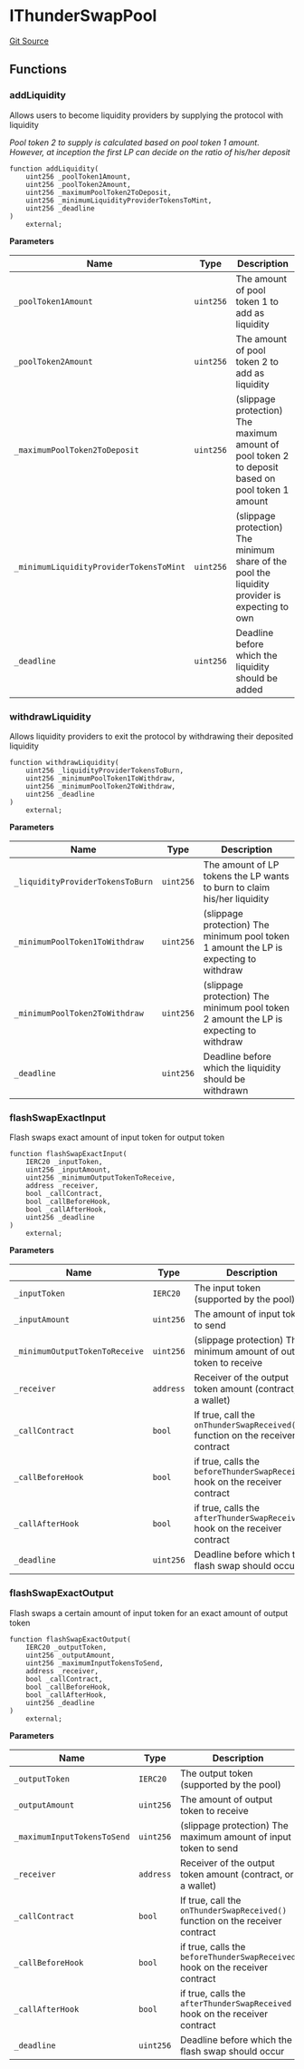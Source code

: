 # IThunderSwapPool
[Git Source](https://github.com/Sahil-Gujrati/thunder-swap/blob/c5928651e4c994aae9565d571bef4170237837f3/src/core/interfaces/IThunderSwapPool.sol)


## Functions
### addLiquidity

Allows users to become liquidity providers by supplying the protocol with liquidity

*Pool token 2 to supply is calculated based on pool token 1 amount. However, at inception
the first LP can decide on the ratio of his/her deposit*


```solidity
function addLiquidity(
    uint256 _poolToken1Amount,
    uint256 _poolToken2Amount,
    uint256 _maximumPoolToken2ToDeposit,
    uint256 _minimumLiquidityProviderTokensToMint,
    uint256 _deadline
)
    external;
```
**Parameters**

|Name|Type|Description|
|----|----|-----------|
|`_poolToken1Amount`|`uint256`|The amount of pool token 1 to add as liquidity|
|`_poolToken2Amount`|`uint256`|The amount of pool token 2 to add as liquidity|
|`_maximumPoolToken2ToDeposit`|`uint256`|(slippage protection) The maximum amount of pool token 2 to deposit based on pool token 1 amount|
|`_minimumLiquidityProviderTokensToMint`|`uint256`|(slippage protection) The minimum share of the pool the liquidity provider is expecting to own|
|`_deadline`|`uint256`|Deadline before which the liquidity should be added|


### withdrawLiquidity

Allows liquidity providers to exit the protocol by withdrawing their deposited
liquidity


```solidity
function withdrawLiquidity(
    uint256 _liquidityProviderTokensToBurn,
    uint256 _minimumPoolToken1ToWithdraw,
    uint256 _minimumPoolToken2ToWithdraw,
    uint256 _deadline
)
    external;
```
**Parameters**

|Name|Type|Description|
|----|----|-----------|
|`_liquidityProviderTokensToBurn`|`uint256`|The amount of LP tokens the LP wants to burn to claim his/her liquidity|
|`_minimumPoolToken1ToWithdraw`|`uint256`|(slippage protection) The minimum pool token 1 amount the LP is expecting to withdraw|
|`_minimumPoolToken2ToWithdraw`|`uint256`|(slippage protection) The minimum pool token 2 amount the LP is expecting to withdraw|
|`_deadline`|`uint256`|Deadline before which the liquidity should be withdrawn|


### flashSwapExactInput

Flash swaps exact amount of input token for output token


```solidity
function flashSwapExactInput(
    IERC20 _inputToken,
    uint256 _inputAmount,
    uint256 _minimumOutputTokenToReceive,
    address _receiver,
    bool _callContract,
    bool _callBeforeHook,
    bool _callAfterHook,
    uint256 _deadline
)
    external;
```
**Parameters**

|Name|Type|Description|
|----|----|-----------|
|`_inputToken`|`IERC20`|The input token (supported by the pool)|
|`_inputAmount`|`uint256`|The amount of input token to send|
|`_minimumOutputTokenToReceive`|`uint256`|(slippage protection) The minimum amount of output token to receive|
|`_receiver`|`address`|Receiver of the output token amount (contract, or a wallet)|
|`_callContract`|`bool`|If true, call the `onThunderSwapReceived()` function on the receiver contract|
|`_callBeforeHook`|`bool`|if true, calls the `beforeThunderSwapReceived` hook on the receiver contract|
|`_callAfterHook`|`bool`|if true, calls the `afterThunderSwapReceived` hook on the receiver contract|
|`_deadline`|`uint256`|Deadline before which the flash swap should occur|


### flashSwapExactOutput

Flash swaps a certain amount of input token for an exact amount of output token


```solidity
function flashSwapExactOutput(
    IERC20 _outputToken,
    uint256 _outputAmount,
    uint256 _maximumInputTokensToSend,
    address _receiver,
    bool _callContract,
    bool _callBeforeHook,
    bool _callAfterHook,
    uint256 _deadline
)
    external;
```
**Parameters**

|Name|Type|Description|
|----|----|-----------|
|`_outputToken`|`IERC20`|The output token (supported by the pool)|
|`_outputAmount`|`uint256`|The amount of output token to receive|
|`_maximumInputTokensToSend`|`uint256`|(slippage protection) The maximum amount of input token to send|
|`_receiver`|`address`|Receiver of the output token amount (contract, or a wallet)|
|`_callContract`|`bool`|If true, call the `onThunderSwapReceived()` function on the receiver contract|
|`_callBeforeHook`|`bool`|if true, calls the `beforeThunderSwapReceived` hook on the receiver contract|
|`_callAfterHook`|`bool`|if true, calls the `afterThunderSwapReceived` hook on the receiver contract|
|`_deadline`|`uint256`|Deadline before which the flash swap should occur|


